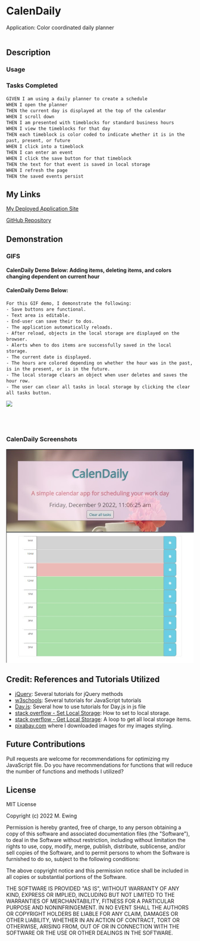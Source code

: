 # CalenDaily
Application: Color coordinated daily planner 
<br></br>

## Description

### Usage

### Tasks Completed 
```
GIVEN I am using a daily planner to create a schedule
WHEN I open the planner
THEN the current day is displayed at the top of the calendar
WHEN I scroll down
THEN I am presented with timeblocks for standard business hours
WHEN I view the timeblocks for that day
THEN each timeblock is color coded to indicate whether it is in the past, present, or future
WHEN I click into a timeblock
THEN I can enter an event
WHEN I click the save button for that timeblock
THEN the text for that event is saved in local storage
WHEN I refresh the page
THEN the saved events persist
```

## My Links
[My Deployed Application Site](https://mewing0328.github.io/CalenDaily/)

[GitHub Repository](https://github.com/mewing0328/CalenDaily)

## Demonstration
### GIFS
#### CalenDaily Demo Below: Adding items, deleting items, and colors changing dependent on current hour

#### CalenDaily Demo Below:  
    For this GIF demo, I demonstrate the following:
    - Save buttons are functional.
    - Text area is editable.
    - End-user can save their to dos.
    - The application automatically reloads.
    - After reload, objects in the local storage are displayed on the browser.
    - Alerts when to dos items are successfully saved in the local storage.
    - The current date is displayed.
    - The hours are colored depending on whether the hour was in the past, is in the present, or is in the future.
    - The local storage clears an object when user deletes and saves the hour row.
    - The user can clear all tasks in local storage by clicking the clear all tasks button.

<img src=./assets/images/demo.gif style="width:40rem">
<br></br>
<br></br>


### CalenDaily Screenshots
<img src=./assets/images/screenshot.jpg style="width:40rem">

## Credit: References and Tutorials Utilized
* [jQuery](https://jquery.com/): Several tutorials for jQuery methods
* [w3schools](https://www.w3schools.com/): Several tutorials for JavaScript tutorials
* [Day.js](https://day.js.org/en/): Several how to use tutorials for Day.js in js file
* [stack overflow - Set Local Storage](https://stackoverflow.com/questions/40791207/setting-and-getting-localstorage-with-jquery): How to set to local storage.
* [stack overflow - Get Local Storage](https://stackoverflow.com/questions/12949723/html5-localstorage-getting-key-from-value): A loop to get all local storage items.
* [pixabay.com](https://pixabay.com/) where I downloaded images for my images styling.


## Future Contributions
Pull requests are welcome for recommendations for optimizing my JavaScript file. 
Do you have recommendations for functions that will reduce the number of functions and methods I utilized?

## License
MIT License

Copyright (c) 2022 M. Ewing

Permission is hereby granted, free of charge, to any person obtaining a copy
of this software and associated documentation files (the "Software"), to deal
in the Software without restriction, including without limitation the rights
to use, copy, modify, merge, publish, distribute, sublicense, and/or sell
copies of the Software, and to permit persons to whom the Software is
furnished to do so, subject to the following conditions:

The above copyright notice and this permission notice shall be included in all
copies or substantial portions of the Software.

THE SOFTWARE IS PROVIDED "AS IS", WITHOUT WARRANTY OF ANY KIND, EXPRESS OR
IMPLIED, INCLUDING BUT NOT LIMITED TO THE WARRANTIES OF MERCHANTABILITY,
FITNESS FOR A PARTICULAR PURPOSE AND NONINFRINGEMENT. IN NO EVENT SHALL THE
AUTHORS OR COPYRIGHT HOLDERS BE LIABLE FOR ANY CLAIM, DAMAGES OR OTHER
LIABILITY, WHETHER IN AN ACTION OF CONTRACT, TORT OR OTHERWISE, ARISING FROM,
OUT OF OR IN CONNECTION WITH THE SOFTWARE OR THE USE OR OTHER DEALINGS IN THE
SOFTWARE.


